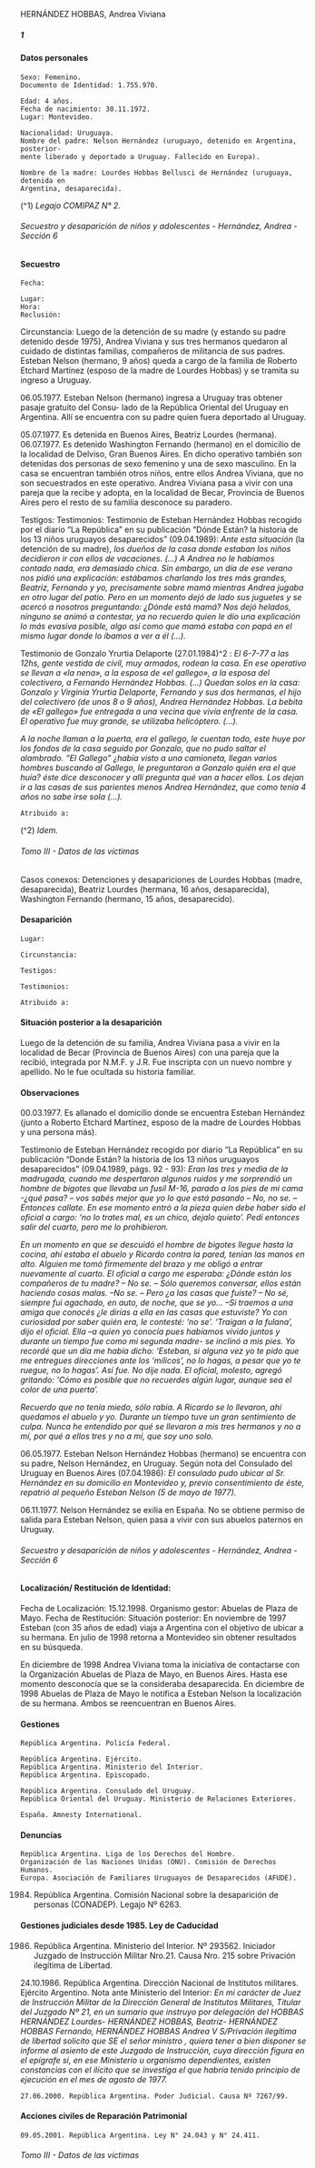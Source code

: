 HERNÁNDEZ HOBBAS, Andrea Viviana

##### 1

#### Datos personales

```
Sexo: Femenino.
Documento de Identidad: 1.755.970.
```
```
Edad: 4 años.
Fecha de nacimiento: 30.11.1972.
Lugar: Montevideo.
```
```
Nacionalidad: Uruguaya.
Nombre del padre: Nelson Hernández (uruguayo, detenido en Argentina, posterior-
mente liberado y deportado a Uruguay. Fallecido en Europa).
```
```
Nombre de la madre: Lourdes Hobbas Bellusci de Hernández (uruguaya, detenida en
Argentina, desaparecida).
```
(^1) _Legajo COMIPAZ N° 2._


###### Secuestro y desaparición de niños y adolescentes - Hernández, Andrea - Sección 6

#### Secuestro

```
Fecha:
```
```
Lugar:
Hora:
Reclusión:
```
Circunstancia: Luego de la detención de su madre (y estando su padre detenido desde 1975),
Andrea Viviana y sus tres hermanos quedaron al cuidado de distintas familias, compañeros de militancia
de sus padres. Esteban Nelson (hermano, 9 años) queda a cargo de la familia de Roberto Etchard
Martínez (esposo de la madre de Lourdes Hobbas) y se tramita su ingreso a Uruguay.

06.05.1977. Esteban Nelson (hermano) ingresa a Uruguay tras obtener pasaje gratuito del Consu-
lado de la República Oriental del Uruguay en Argentina. Allí se encuentra con su padre quien fuera
deportado al Uruguay.

05.07.1977. Es detenida en Buenos Aires, Beatriz Lourdes (hermana).
06.07.1977. Es detenido Washington Fernando (hermano) en el domicilio de la localidad de Delviso,
Gran Buenos Aires. En dicho operativo también son detenidas dos personas de sexo femenino y una de
sexo masculino. En la casa se encuentran también otros niños, entre ellos Andrea Viviana, que no son
secuestrados en este operativo. Andrea Viviana pasa a vivir con una pareja que la recibe y adopta, en la
localidad de Becar, Provincia de Buenos Aires pero el resto de su familia desconoce su paradero.

Testigos:
Testimonios: Testimonio de Esteban Hernández Hobbas recogido por el diario “La República” en
su publicación “Dónde Están? la historia de los 13 niños uruguayos desaparecidos” (09.04.1989): _Ante
esta situación_ (la detención de su madre), _los dueños de la casa donde estaban los niños decidieron ir
con ellos de vacaciones. (...) A Andrea no le habíamos contado nada, era demasiado chica. Sin
embargo, un día de ese verano nos pidió una explicación: estábamos charlando los tres más grandes,
Beatriz, Fernando y yo, precisamente sobre mamá mientras Andrea jugaba en otro lugar del patio.
Pero en un momento dejó de lado sus juguetes y se acercó a nosotros preguntando: ¿Dónde está
mamá? Nos dejó helados, ninguno se animó a contestar, ya no recuerdo quien le dio una explicación lo
más evasiva posible, algo así como que mamá estaba con papá en el mismo lugar donde lo íbamos a
ver a él (...)._

Testimonio de Gonzalo Yrurtia Delaporte (27.01.1984)^2 : _El 6-7-77 a las 12hs, gente vestida de
civil, muy armados, rodean la casa. En ese operativo se llevan a «la nena», a la esposa de «el gallego»,
a la esposa del colectivero, a Fernando Hernández Hobbas. (...) Quedan solos en la casa: Gonzalo y
Virginia Yrurtia Delaporte, Fernando y sus dos hermanas, el hijo del colectivero (de unos 8 o 9 años),
Andrea Hernández Hobbas. La bebita de «El gallego» fue entregada a una vecina que vivía enfrente de
la casa. El operativo fue muy grande, se utilizaba helicóptero. (...)._

_A la noche llaman a la puerta, era el gallego, le cuentan todo, este huye por los fondos de la casa
seguido por Gonzalo, que no pudo saltar el alambrado. “El Gallego” ¿había visto a una camioneta,
llegan varios hombres buscando al Gallego, le preguntaron a Gonzalo quién era el que huía? éste dice
desconocer y allí pregunta qué van a hacer ellos. Los dejan ir a las casas de sus parientes menos
Andrea Hernández, que como tenía 4 años no sabe irse sola (...)._

```
Atribuido a:
```
(^2) _Idem._


###### Tomo III - Datos de las víctimas

Casos conexos: Detenciones y desapariciones de Lourdes Hobbas (madre, desaparecida), Beatriz
Lourdes (hermana, 16 años, desaparecida), Washington Fernando (hermano, 15 años, desaparecido).

#### Desaparición

```
Lugar:
```
```
Circunstancia:
```
```
Testigos:
```
```
Testimonios:
```
```
Atribuido a:
```
#### Situación posterior a la desaparición

Luego de la detención de su familia, Andrea Viviana pasa a vivir en la localidad de Becar (Provincia
de Buenos Aires) con una pareja que la recibió, integrada por N.M.F. y J.R. Fue inscripta con un nuevo
nombre y apellido. No le fue ocultada su historia familiar.

#### Observaciones

00.03.1977. Es allanado el domicilio donde se encuentra Esteban Hernández (junto a Roberto
Etchard Martínez, esposo de la madre de Lourdes Hobbas y una persona más).

Testimonio de Esteban Hernández recogido por diario “La República” en su publicación “Donde
Están? la historia de los 13 niños uruguayos desaparecidos” (09.04.1989, págs. 92 - 93): _Eran las tres
y media de la madrugada, cuando me despertaron algunos ruidos y me sorprendió un hombre de
bigotes que llevaba un fusil M-16, parado a los pies de mi cama -¿qué pasa? – vos sabés mejor que yo
lo que está pasando – No, no se. – Entonces callate. En ese momento entró a la pieza quien debe haber
sido el oficial a cargo: ‘no lo trates mal, es un chico, dejalo quieto’. Pedí entonces salir del cuarto, pero
me lo prohibieron._

_En un momento en que se descuidó el hombre de bigotes llegue hasta la cocina, ahí estaba el abuelo
y Ricardo contra la pared, tenían las manos en alto. Alguien me tomó firmemente del brazo y me obligó
a entrar nuevamente al cuarto. El oficial a cargo me esperaba: ¿Dónde están los compañeros de tu
madre? – No se. – Sólo queremos conversar, ellos están haciendo cosas malas. –No se. – Pero ¿a las
casas que fuiste? – No sé, siempre fui agachado, en auto, de noche, que se yo... –Si traemos a una
amiga que conocés ¿le dirías a ella en las casas que estuviste? Yo con curiosidad por saber quién era,
le contesté: ‘no se’. ‘Traigan a la fulana’, dijo el oficial. Ella –a quien yo conocía pues habíamos vivido
juntos y durante un tiempo fue como mi segunda madre- se inclinó a mis pies. Yo recordé que un día me
había dicho: ‘Esteban, si alguna vez yo te pido que me entregues direcciones ante los ‘milicos’, no lo
hagas, a pesar que yo te ruegue, no lo hagas’. Así fue. No dije nada. El oficial, molesto, agregó
gritando: ‘Cómo es posible que no recuerdes algún lugar, aunque sea el color de una puerta’._

_Recuerdo que no tenía miedo, sólo rabia. A Ricardo se lo llevaron, ahí quedamos el abuelo y yo.
Durante un tiempo tuve un gran sentimiento de culpa. Nunca he entendido por qué se llevaron a mis
tres hermanos y no a mí, por qué a ellos tres y no a mí, que soy uno solo._

06.05.1977. Esteban Nelson Hernández Hobbas (hermano) se encuentra con su padre, Nelson
Hernández, en Uruguay. Según nota del Consulado del Uruguay en Buenos Aires (07.04.1986): _El
consulado pudo ubicar al Sr. Hernández en su domicilio en Montevideo y, previo consentimiento de
éste, repatrió al pequeño Esteban Nelson (5 de mayo de 1977)._

06.11.1977. Nelson Hernández se exilia en España. No se obtiene permiso de salida para Esteban
Nelson, quien pasa a vivir con sus abuelos paternos en Uruguay.


###### Secuestro y desaparición de niños y adolescentes - Hernández, Andrea - Sección 6

#### Localización/ Restitución de Identidad:

Fecha de Localización: 15.12.1998.
Organismo gestor: Abuelas de Plaza de Mayo.
Fecha de Restitución:
Situación posterior: En noviembre de 1997 Esteban (con 35 años de edad) viaja a Argentina con el objetivo de
ubicar a su hermana. En julio de 1998 retorna a Montevideo sin obtener resultados en su búsqueda.

En diciembre de 1998 Andrea Viviana toma la iniciativa de contactarse con la Organización Abuelas
de Plaza de Mayo, en Buenos Aires. Hasta ese momento desconocía que se la consideraba desaparecida.
En diciembre de 1998 Abuelas de Plaza de Mayo le notifica a Esteban Nelson la localización de su
hermana. Ambos se reencuentran en Buenos Aires.

#### Gestiones

```
República Argentina. Policía Federal.
```
```
República Argentina. Ejército.
República Argentina. Ministerio del Interior.
República Argentina. Episcopado.
```
```
República Argentina. Consulado del Uruguay.
República Oriental del Uruguay. Ministerio de Relaciones Exteriores.
```
```
España. Amnesty International.
```
#### Denuncias

```
República Argentina. Liga de los Derechos del Hombre.
Organización de las Naciones Unidas (ONU). Comisión de Derechos Humanos.
Europa. Asociación de Familiares Uruguayos de Desaparecidos (AFUDE).
```
1984. República Argentina. Comisión Nacional sobre la desaparición de personas (CONADEP).
Legajo Nº 6263.

#### Gestiones judiciales desde 1985. Ley de Caducidad

1986. República Argentina. Ministerio del Interior. Nº 293562. Iniciador Juzgado de Instrucción
Militar Nro.21. Causa Nro. 215 sobre Privación ilegítima de Libertad.

24.10.1986. República Argentina. Dirección Nacional de Institutos militares. Ejército Argentino.
Nota ante Ministerio del Interior: _En mi carácter de Juez de Instrucción Militar de la Dirección General
de Institutos Militares, Titular del Juzgado Nº 21, en un sumario que instruyo por delegación del HOBBAS
HERNÁNDEZ Lourdes- HERNÁNDEZ HOBBAS, Beatriz- HERNÁNDEZ HOBBAS Fernando,
HERNÁNDEZ HOBBAS Andrea V S/Privación ilegítima de libertad solicito que SE el señor ministro ,
quiera tener a bien disponer se informe al asiento de este Juzgado de Instrucción, cuya dirección figura en
el epígrafe si, en ese Ministerio u organismo dependientes, existen constancias con el ilícito que se
investiga el que habría tenido principio de ejecución en el mes de agosto de 1977._

```
27.06.2000. República Argentina. Poder Judicial. Causa Nº 7267/99.
```
#### Acciones civiles de Reparación Patrimonial

```
09.05.2001. República Argentina. Ley N° 24.043 y N° 24.411.
```

###### Tomo III - Datos de las víctimas

